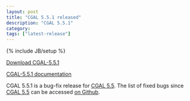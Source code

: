 ```yaml
---
layout: post
title: "CGAL 5.5.1 released"
description: "CGAL 5.5.1"
category:
tags: ["latest-release"]
---
```

{% include JB/setup %}

<i class="glyphicon glyphicon-download"></i>
<a href="https://github.com/CGAL/cgal/releases/tag/v5.5.1">Download CGAL-5.5.1</a>

<i class="glyphicon glyphicon-book"></i>
<a href="https://doc.cgal.org/5.5.1/Manual/index.html">CGAL-5.5.1 documentation</a>

<p>CGAL 5.5.1 is a bug-fix release for <a href="../../../../2022/07/15/cgal55">CGAL 5.5</a>.
The list of fixed bugs since <a href="../../../../2022/07/15/cgal55">CGAL 5.5</a>
can be accessed <a href="https://github.com/CGAL/cgal/issues?q=label%3AMerged_in_5.5.1">on Github</a>.</p>
